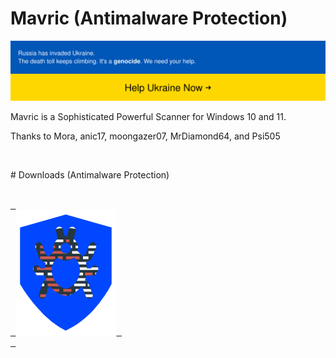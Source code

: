 # Mavric (Antimalware Protection)
[![Stand With Ukraine](https://raw.githubusercontent.com/vshymanskyy/StandWithUkraine/main/banner2-direct.svg)](https://stand-with-ukraine.pp.ua)
<p>Mavric is a Sophisticated Powerful Scanner for Windows 10 and 11.</p>
<p>Thanks to Mora, anic17, moongazer07, MrDiamond64, and Psi505</p>
<p><img src="Protection.jpg" href="" alt="" download="55484A766447566A64476C7662673D3D.jpg"></p>
# Downloads (Antimalware Protection)

<br>[<kbd> <br> ![enter image description here](https://github.com/K9-Software/K9-Software-LLC-Handbook-Documentation/blob/main/Mavric.png?raw=true) <br> </kbd>][Download]<br>

[Download]: https://github.com/K9-Software/Mavric/releases/download/major/MavricV1.0.0-DemoSetup.exe
